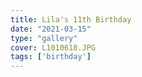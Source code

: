 ```yaml
---
title: Lila's 11th Birthday
date: "2021-03-15"
type: "gallery"
cover: L1010618.JPG
tags: ['birthday']
---
```

